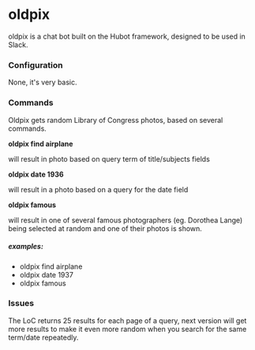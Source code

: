 # oldpix

oldpix is a chat bot built on the Hubot framework, designed to be used in Slack.


### Configuration

None, it's very basic.

### Commands

Oldpix gets random Library of Congress photos, based on several commands.

**oldpix find airplane**

will result in photo based on query term of title/subjects fields

**oldpix date 1936**

will result in a photo based on a query for the date field

**oldpix famous**

will result in one of several famous photographers (eg. Dorothea Lange) being selected at random and one of their photos is shown.

##### examples:
* oldpix find airplane
* oldpix date 1937
* oldpix famous

### Issues

The LoC returns 25 results for each page of a query, next version will get more results to make it even more random when you search for the same term/date repeatedly.
